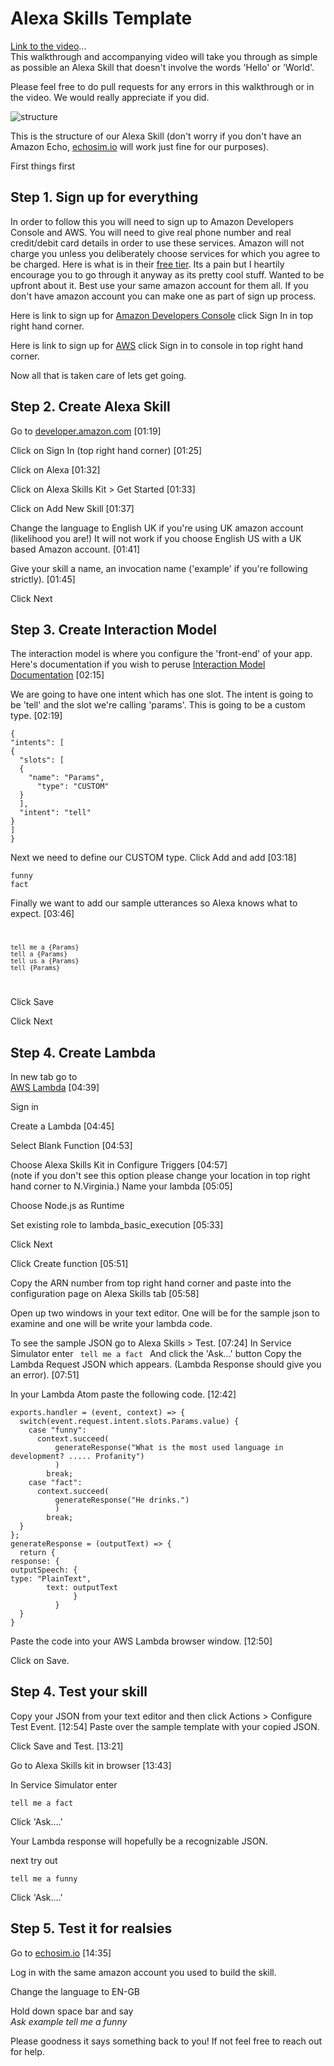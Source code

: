 
# Alexa Skills Template
[Link to the video](https://drive.google.com/drive/folders/0B5189b8eE2iOUjFpRWY3cmJKcXc)...   
This walkthrough and accompanying video will take you through as simple as possible an Alexa Skill that doesn't involve the words 'Hello' or 'World'.      

Please feel free to do pull requests for any errors in this walkthrough or in the video. We would really appreciate if you did.      

![structure](https://github.com/vishpatel7/alexa-lambda-template/blob/master/img/structure-diagram.png)      

This is the structure of our Alexa Skill (don't worry if you don't have an Amazon Echo, [echosim.io](www.echosim.io) will work just fine for our purposes).      

First things first    
## Step 1. Sign up for everything     

In order to follow this you will need to sign up to Amazon Developers Console and AWS. You will need to give real phone number and real credit/debit card details in order to use these services. Amazon will not charge you unless you deliberately choose services for which you agree to be charged. Here is what is in their [free tier](https://aws.amazon.com/free/). Its a pain but I heartily encourage you to go through it anyway as its pretty cool stuff. Wanted to be upfront about it. Best use your same amazon account for them all. If you don't have amazon account you can make one as part of sign up process.      

Here is link to sign up for [Amazon Developers Console](https://developer.amazon.com/) click Sign In in top right hand corner.    

Here is link to sign up for [AWS](https://aws.amazon.com/console/) click Sign in to console in top right hand corner.     


Now all that is taken care of lets get going.    


## Step 2. Create Alexa Skill      
Go to [developer.amazon.com](www.developer.amazon.com) [01:19]

Click on Sign In (top right hand corner) [01:25]

Click on Alexa [01:32]     

Click on Alexa Skills Kit > Get Started [01:33]     

Click on Add New Skill [01:37]     

Change the language to English UK if you're using UK amazon account (likelihood you are!) It will not work if you choose English US with a UK based Amazon account. [01:41]


Give your skill a name, an invocation name ('example' if you're following strictly). [01:45]

Click Next


## Step 3. Create Interaction Model    

The  interaction model is where you configure the 'front-end' of your app. Here's documentation if you wish to peruse [Interaction Model Documentation](https://developer.amazon.com/public/solutions/alexa/alexa-skills-kit/docs/alexa-skills-kit-interaction-model-reference) [02:15]

  We are going to have one intent which has one slot. The intent is going to be 'tell' and the slot we're calling 'params'. This is going to be a custom type. [02:19] 

  ```
{      
  "intents": [      
  {      
    "slots": [      
    {      
      "name": "Params",      
        "type": "CUSTOM"      
    }      
    ],      
    "intent": "tell"      
  }      
  ]      
}      
```

Next we need to define our CUSTOM type. Click Add and add  [03:18]   


```
funny      
fact      
```


Finally we want to add our sample utterances so Alexa knows what to expect. [03:46]
<code>    

```
tell me a {Params}      
tell a {Params}      
tell us a {Params}      
tell {Params}      
```
</code>    

Click Save

Click Next

## Step 4. Create Lambda      
In new tab go to  
[AWS Lambda](https://aws.amazon.com/lambda/) [04:39]

Sign in        

Create a Lambda [04:45]

Select Blank Function [04:53]

Choose Alexa Skills Kit in Configure Triggers [04:57]  
(note if you don't see this option please change your location in top right hand corner to N.Virginia.)
Name your lambda [05:05] 

Choose Node.js as Runtime

Set existing role to lambda_basic_execution [05:33]

Click Next

Click Create function [05:51]

Copy the ARN number from top right hand corner and paste into the configuration page on Alexa Skills tab [05:58]

Open up two windows in your text editor. One will be for the sample json to examine and one will be write your lambda code.  

To see the sample JSON go to Alexa Skills > Test. [07:24]  In Service Simulator enter 
<code>
tell me a fact
</code>
And click the 'Ask...' button
Copy the Lambda Request JSON which appears. (Lambda Response should give you an error). [07:51]

In your Lambda Atom paste the following code. [12:42]    

```
exports.handler = (event, context) => {    
  switch(event.request.intent.slots.Params.value) {    
    case "funny":    
      context.succeed(    
          generateResponse("What is the most used language in development? ..... Profanity")    
          )    
        break;    
    case "fact":    
      context.succeed(    
          generateResponse("He drinks.")    
          )    
        break;    
  }    
};    
generateResponse = (outputText) => {    
  return {    
response: {    
outputSpeech: {    
type: "PlainText",    
        text: outputText    
              }    
          }    
  }    
}    

```
Paste the code into your AWS Lambda browser window. [12:50]

Click on Save.  


## Step 4. Test your skill    
Copy your JSON from your text editor and then click Actions > Configure Test Event. [12:54]
Paste over the sample template with your copied JSON.    

Click Save and Test. [13:21]     

Go to Alexa Skills kit in browser [13:43]

In Service Simulator enter     
```    
tell me a fact    
```    
Click 'Ask....'    

Your Lambda response will hopefully be a recognizable JSON.    

next try out     
```    
tell me a funny    
```    

Click 'Ask....'    


## Step 5. Test it for realsies    
Go to [echosim.io](www.echosim.io) [14:35] 

  Log in with the same amazon account you used to build the skill.    

  Change the language to EN-GB      

  Hold down space bar and say    
  <i>Ask example tell me a funny</i>    

  Please goodness it says something back to you! If not feel free to reach out for help.       
